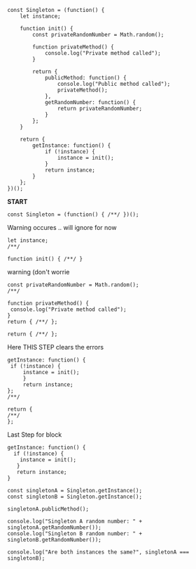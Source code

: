 
```
const Singleton = (function() {
    let instance;

    function init() {
        const privateRandomNumber = Math.random();

        function privateMethod() {
            console.log("Private method called");
        }

        return {
            publicMethod: function() {
                console.log("Public method called");
                privateMethod();
            },
            getRandomNumber: function() {
                return privateRandomNumber;
            }
        };
    }

    return {
        getInstance: function() {
            if (!instance) {
                instance = init();
            }
            return instance;
        }
    };
})();
```

**START**

```
const Singleton = (function() { /**/ })();
```
Warning occures .. will ignore for now
```
let instance;
/**/
```

```
function init() { /**/ }
```
warning (don't worrie
```
const privateRandomNumber = Math.random();
/**/
```

```
function privateMethod() {
 console.log("Private method called");
}
return { /**/ };
```

```
return { /**/ };
```
Here THIS STEP clears the errors
```
getInstance: function() {
 if (!instance) {
     instance = init();
     }
     return instance;
};
/**/
```



```
return {
/**/ 
};
```






Last Step for block
```
getInstance: function() {
  if (!instance) {
    instance = init();
   }
   return instance;
}
```





```
const singletonA = Singleton.getInstance();
const singletonB = Singleton.getInstance();
```

```
singletonA.publicMethod();
```

```
console.log("Singleton A random number: " + singletonA.getRandomNumber());
console.log("Singleton B random number: " + singletonB.getRandomNumber());
```


```
console.log("Are both instances the same?", singletonA === singletonB);
```
